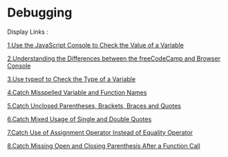 # Debugging

Display Links :

[1.Use the JavaScript Console to Check the Value of a Variable](./1.Use%20the%20JavaScript%20Console%20to%20Check%20the%20Value%20of%20a%20Variable/)

[2.Understanding the Differences between the freeCodeCamp and Browser Console](./2.Understanding%20the%20Differences%20between%20the%20freeCodeCamp%20and%20Browser%20Console/)

[3.Use typeof to Check the Type of a Variable](./3.Use%20typeof%20to%20Check%20the%20Type%20of%20a%20Variable/)

[4.Catch Misspelled Variable and Function Names](./4.Catch%20Misspelled%20Variable%20and%20Function%20Names/)

[5.Catch Unclosed Parentheses, Brackets, Braces and Quotes](./5.Catch%20Unclosed%20Parentheses%2C%20Brackets%2C%20Braces%20and%20Quotes/)

[6.Catch Mixed Usage of Single and Double Quotes](./6.Catch%20Mixed%20Usage%20of%20Single%20and%20Double%20Quotes/)

[7.Catch Use of Assignment Operator Instead of Equality Operator](./7.Catch%20Use%20of%20Assignment%20Operator%20Instead%20of%20Equality%20Operator/)

[8.Catch Missing Open and Closing Parenthesis After a Function Call](./8.Catch%20Missing%20Open%20and%20Closing%20Parenthesis%20After%20a%20Function%20Call/)

[]()

[]()

[]()

[]()

[]()

[]()

[]()

[]()

[]()

[]()

[]()

[]()

[]()

[]()

[]()

[]()

[]()

[]()

[]()

[]()

[]()

[]()

[]()

[]()

[]()